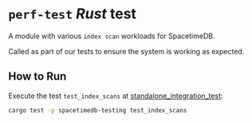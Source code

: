 # `perf-test` *Rust* test

A module with various `index scan` workloads for SpacetimeDB.

Called as part of our tests to ensure the system is working as expected.

## How to Run

Execute the test `test_index_scans`
at [standalone_integration_test](../../crates/testing/tests/standalone_integration_test.rs):

```bash
cargo test -p spacetimedb-testing test_index_scans
```
